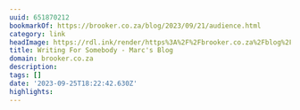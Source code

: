 ```yaml
---
uuid: 651870212
bookmarkOf: https://brooker.co.za/blog/2023/09/21/audience.html
category: link
headImage: https://rdl.ink/render/https%3A%2F%2Fbrooker.co.za%2Fblog%2F2023%2F09%2F21%2Faudience.html
title: Writing For Somebody - Marc's Blog
domain: brooker.co.za
description:
tags: []
date: '2023-09-25T18:22:42.630Z'
highlights:
---
```




